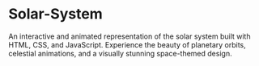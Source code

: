 # Solar-System
An interactive and animated representation of the solar system built with HTML, CSS, and JavaScript. Experience the beauty of planetary orbits, celestial animations, and a visually stunning space-themed design.
